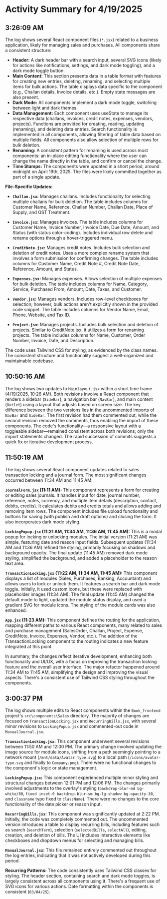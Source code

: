 # Activity Summary for 4/19/2025

## 3:26:09 AM
The log shows several React component files (`*.jsx`) related to a business application, likely for managing sales and purchases.  All components share a consistent structure:

* **Header:** A dark header bar with a search input, several SVG icons (likely for actions like notifications, settings, and dark mode toggling), and a dark mode toggle button.
* **Main Content:**  This section presents data in a table format with features for creating new entries, deleting, renaming, and selecting multiple items for bulk actions.  The table displays data specific to the component (e.g., Challan details, Invoice details, etc.).  Empty state messages are also present.
* **Dark Mode:**  All components implement a dark mode toggle, switching between light and dark themes.
* **Data Management:**  Each component uses useState to manage its respective data (challans, invoices, credit notes, expenses, vendors, projects).  Functions are provided for creating, reading, updating (renaming), and deleting data entries.  Search functionality is implemented in all components, allowing filtering of table data based on multiple fields.  All components also allow selection of multiple rows for bulk deletion.
* **Renaming:** A consistent pattern for renaming is used across most components:  an in-place editing functionality where the user can change the name directly in the table, and confirm or cancel the change.
* **Time Stamps:** The components were updated in a short period, around midnight on April 19th, 2025. The files were likely committed together as part of a single update.


**File-Specific Updates:**

* **`Challan.jsx`:** Manages challans. Includes functionality for selecting multiple challans for bulk deletion. The table includes columns for Customer Name, Reference, Challan Number, Challan Date, Place of Supply, and GST Treatment.

* **`Invoice.jsx`:** Manages invoices.  The table includes columns for Customer Name, Invoice Number, Invoice Date, Due Date, Amount, and Status (with status color-coding).  Includes individual row delete and rename options through a hover-triggered menu.

* **`CreditNote.jsx`:** Manages credit notes.  Includes bulk selection and deletion of credit notes.  Uses a more complex rename system that involves a form submission for confirming changes. The table includes columns for Customer Name, Credit Note #, Credit Note Date, Reference, Amount, and Status.

* **`Expenses.jsx`:** Manages expenses. Allows selection of multiple expenses for bulk deletion.  The table includes columns for Name, Category, Service, Purchased From, Amount, Date, Taxes, and Customer.

* **`Vendor.jsx`:** Manages vendors. Includes row-level checkboxes for selection; however, bulk actions aren't explicitly shown in the provided code snippet. The table includes columns for Vendor Name, Email, Phone, Website, and Tax ID.

* **`Project.jsx`:** Manages projects.  Includes bulk selection and deletion of projects.  Similar to CreditNote.jsx, it utilizes a form for renaming projects. The table includes columns for Name, Customer, Order Number, Invoice, Date, and Description.


The code uses Tailwind CSS for styling, as evidenced by the class names.  The consistent structure and functionality suggest a well-organized and maintainable codebase.


## 10:50:16 AM
The log shows two updates to `Mainlayout.jsx` within a short time frame (4/19/2025, 10:26 AM).  Both revisions involve a React component that renders a sidebar (`SideBar`), a navigation bar (`NavBar`), and main content (`Outlet`) using a layout that adjusts based on screen size. The key difference between the two versions lies in the uncommented imports of `NavBar` and `SideBar`.  The first revision had them commented out, while the second revision removed the comments, thus enabling the import of these components.  The code's functionality—a responsive layout with a toggleable sidebar—remained consistent across both revisions; only the import statements changed.  The rapid succession of commits suggests a quick fix or iterative development process.


## 11:50:19 AM
The log shows several React component updates related to sales transaction locking and a journal form.  The most significant changes occurred between 11:34 AM and 11:45 AM.

**`JournalForm.jsx` (11:11 AM):** This component represents a form for creating or editing sales journals. It handles input for date, journal number, reference, notes, currency, and multiple item details (description, contact, debits, credits).  It calculates debits and credits totals and allows adding and removing item rows. The component includes file upload functionality and buttons for saving (with publish and draft options) and closing the form.  It also incorporates dark mode styling.

**`LockingPopup.jsx` (11:21 AM, 11:34 AM, 11:36 AM, 11:45 AM):** This is a modal popup for locking or unlocking modules.  The initial version (11:21 AM) was simple, featuring date and reason input fields. Subsequent updates (11:34 AM and 11:36 AM) refined the styling, primarily focusing on shadows and background opacity. The final update (11:45 AM) removed dark mode styling, simplified the background, and added a placeholder to the reason text area.

**`TransactionLocking.jsx` (11:22 AM, 11:34 AM, 11:45 AM):** This component displays a list of modules (Sales, Purchases, Banking, Accountant) and allows users to lock or unlock them.  It features a search bar and dark mode toggle. Initially, it used custom icons, but these were replaced with placeholder images (11:34 AM).  The final update (11:45 AM) changed the default mode to light, updated the module status display, and used a gradient SVG for module icons. The styling of the module cards was also enhanced.

**`App.jsx` (11:23 AM):** This component defines the routing for the application, mapping different paths to various React components, many related to sales and purchase management (SalesOrder, Challan, Project, Expense, CreditNote, Invoice, Expenses, Vendor, etc.). The addition of the TransactionLocking component to the routing indicates a new feature integrated at this point.

In summary, the changes reflect iterative development, enhancing both functionality and UI/UX, with a focus on improving the transaction locking feature and the overall user interface.  The major refactor happened around 11:34 AM to 11:45 AM, simplifying the design and improving the visual aspects.  There's a consistent use of Tailwind CSS styling throughout the components.


## 3:00:37 PM
The log shows multiple edits to React components within the `Book_frontend` project's `src\components\Sales` directory.  The majority of changes are focused on `TransactionLocking.jsx` and `RecurringBills.jsx`, with several minor revisions to `LockingPopup.jsx` and commented-out code in `ManualJournal.jsx`.


**`TransactionLocking.jsx`:** This component underwent several revisions between 11:50 AM and 12:00 PM.  The primary change involved updating the image source for module icons, shifting from a path seemingly pointing to a network mount (`/mnt/data/Avatar type.svg`) to a local path (`/icons/avatar-type.svg` and finally to `Company.png`).  There were no functional changes to the component's logic or state management.


**`LockingPopup.jsx`:** This component experienced multiple minor styling and structural changes between 12:01 PM and 12:06 PM. The changes primarily involved adjustments to the overlay's styling (`backdrop-blur-md bg-white/80`, `fixed inset-0 backdrop-blur-sm bg-lg-shadow bg-opacity-30`,  and `classname` typo fixed to `className`). There were no changes to the core functionality of the date picker or reason input.


**`RecurringBills.jsx`:** This component was significantly updated at 2:22 PM. Initially, the code was completely commented out.  The uncommented version introduces a table to display recurring bills, including features such as search (`searchTerm`),  selection (`selectedBills`, `selectAll`),  editing, creation, and deletion of bills.  The UI includes interactive elements like checkboxes and dropdown menus for selecting and managing bills.


**`ManualJournal.jsx`:**  This file remained entirely commented out throughout the log entries, indicating that it was not actively developed during this period.


**Recurring Patterns:** The code consistently uses Tailwind CSS classes for styling.  The header section, containing search and dark mode toggles, is largely consistent across all components using it. There's a frequent use of SVG icons for various actions.  Date formatting within the components is consistent (`03/04/25`).
